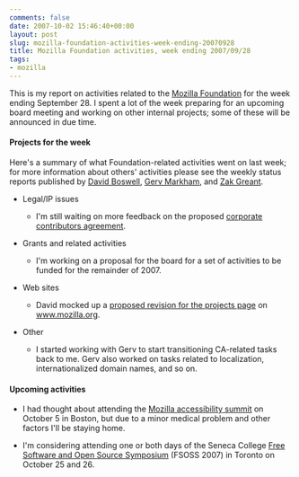 ```yaml
---
comments: false
date: 2007-10-02 15:46:40+00:00
layout: post
slug: mozilla-foundation-activities-week-ending-20070928
title: Mozilla Foundation activities, week ending 2007/09/28
tags:
- mozilla
---
```


This is my report on activities related to the [Mozilla Foundation](http://www.mozilla.org/foundation/) for the week ending September 28. I spent a lot of the week preparing for an upcoming board meeting and working on other internal projects; some of these will be announced in due time.


#### Projects for the week


Here's a summary of what Foundation-related activities went on last week; for more information about others' activities please see the weekly status reports published by [David Boswell](http://davidwboswell.wordpress.com/), [Gerv Markham](http://weblogs.mozillazine.org/gerv/), and [Zak Greant](http://zak.greant.com/).



	
  * Legal/IP issues

	
    * I'm still waiting on more feedback on the proposed [corporate contributors agreement](http://hecker.org/mozilla/corporate-cla-public-draft).




	
  * Grants and related activities

	
    * I'm working on a proposal for the board for a set of activities to be funded for the remainder of 2007.




	
  * Web sites

	
    * David mocked up a [proposed revision for the projects page](http://davidwboswell.files.wordpress.com/2007/09/project_page1.jpg) on www.mozilla.org.




	
  * Other

	
    * I started working with Gerv to start transitioning CA-related tasks back to me. Gerv also worked on tasks related to
localization, internationalized domain names, and so on.







#### Upcoming activities





	
  * I had thought about attending the [Mozilla accessibility summit](http://live.gnome.org/Boston2007/AccessibilitySummit/Mozilla) on October 5 in Boston, but due to a minor medical problem and other factors I'll be staying home.

	
  * I'm considering attending one or both days of the Seneca College [Free Software and Open Source Symposium](http://fsoss.senecac.on.ca/2007/) (FSOSS 2007) in Toronto on October 25 and 26.


